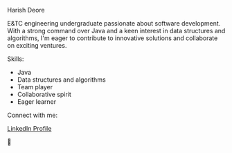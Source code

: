 Harish Deore

E&TC engineering undergraduate passionate about software development. With a strong command over Java and a keen interest in data structures and algorithms, I'm eager to contribute to innovative solutions and collaborate on exciting ventures.

Skills:
- Java
- Data structures and algorithms
- Team player
- Collaborative spirit
- Eager learner

Connect with me:

[LinkedIn Profile](https://www.linkedin.com/in/harish-deore-b4a7a5229/)

🚀
